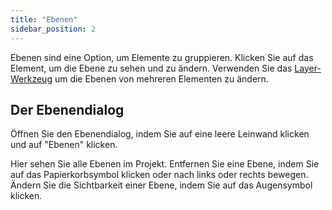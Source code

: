 ```yaml
---
title: "Ebenen"
sidebar_position: 2
---
```


Ebenen sind eine Option, um Elemente zu gruppieren. Klicken Sie auf das Element, um die Ebene zu sehen und zu ändern. Verwenden Sie das [Layer-Werkzeug](tools/layer.md) um die Ebenen von mehreren Elementen zu ändern.

## Der Ebenendialog

Öffnen Sie den Ebenendialog, indem Sie auf eine leere Leinwand klicken und auf "Ebenen" klicken.

Hier sehen Sie alle Ebenen im Projekt. Entfernen Sie eine Ebene, indem Sie auf das Papierkorbsymbol klicken oder nach links oder rechts bewegen. Ändern Sie die Sichtbarkeit einer Ebene, indem Sie auf das Augensymbol klicken.
